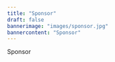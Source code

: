 ```yaml
---
title: "Sponsor"
draft: false
bannerimage: "images/sponsor.jpg"
bannercontent: "Sponsor"
---
```

Sponsor
